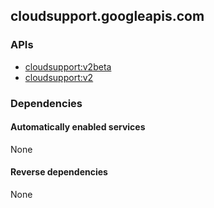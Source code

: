 ## cloudsupport.googleapis.com

### APIs

* [ cloudsupport:v2beta ]( https://cloudsupport.googleapis.com/$discovery/rest?version=v2beta )
* [ cloudsupport:v2 ]( https://cloudsupport.googleapis.com/$discovery/rest?version=v2 )

### Dependencies

#### Automatically enabled services

None

#### Reverse dependencies

None
